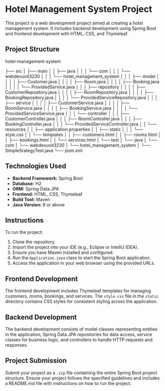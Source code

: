 # Hotel Management System Project

This project is a web development project aimed at creating a hotel management system. It includes backend development using Spring Boot and frontend development with HTML, CSS, and Thymeleaf.

## Project Structure
hotel-management-system


├── src 
│ ├── main 
│ │ ├── java 
│ │ │ └── com 
│ │ │ └── webdevuoit3230 
│ │ │ └── hotel_management_system 
│ │ │ ├── model 
│ │ │ │ ├── Customer.java 
│ │ │ │ ├── Room.java 
│ │ │ │ ├── Booking.java 
│ │ │ │ └── ProvidedService.java 
│ │ │ ├── repository 
│ │ │ │ ├── CustomerRepository.java 
│ │ │ │ ├── RoomRepository.java 
│ │ │ │ ├── BookingRepository.java 
│ │ │ │ └── ProvidedServiceRepository.java 
│ │ │ ├── service 
│ │ │ │ ├── CustomerService.java 
│ │ │ │ ├── RoomService.java 
│ │ │ │ ├── BookingService.java 
│ │ │ │ └── ProvidedServiceService.java 
│ │ │ └── controller 
│ │ │ ├── CustomerController.java 
│ │ │ ├── RoomController.java 
│ │ │ ├── BookingController.java 
│ │ │ └── ProvidedServiceController.java 
│ │ └── resources 
│ │ ├── application.properties 
│ │ ├── static 
│ │ │ └── style.css 
│ │ └── templates 
│ │ ├── customers.html 
│ │ ├── rooms.html 
│ │ ├── bookings.html 
│ │ └── services.html 
│ └── test 
│ └── java 
│ └── com 
│ └── webdevuoit3230 
│ └── hotel_management_system 
│ └── SimpleSrategyTest.java
  └── pom.xml



## Technologies Used

- **Backend Framework:** Spring Boot
- **Database:** H2
- **ORM:** Spring Data JPA
- **Frontend:** HTML, CSS, Thymeleaf
- **Build Tool:** Maven
- **Java Version:** 8 or above

## Instructions

To run the project:

1. Clone the repository.
2. Import the project into your IDE (e.g., Eclipse or IntelliJ IDEA).
3. Ensure you have Maven installed and configured.
4. Run the `Application.java` class to start the Spring Boot application.
5. Access the application in your web browser using the provided URLs.

## Frontend Development

The frontend development includes Thymeleaf templates for managing customers, rooms, bookings, and services. The `style.css` file in the `static` directory contains CSS styles for consistent styling across the application.

## Backend Development

The backend development consists of model classes representing entities in the application, Spring Data JPA repositories for data access, service classes for business logic, and controllers to handle HTTP requests and responses.

## Project Submission

Submit your project as a `.zip` file containing the entire Spring Boot project structure. Ensure your project follows the specified guidelines and includes a README.md file with instructions on how to run the project.
